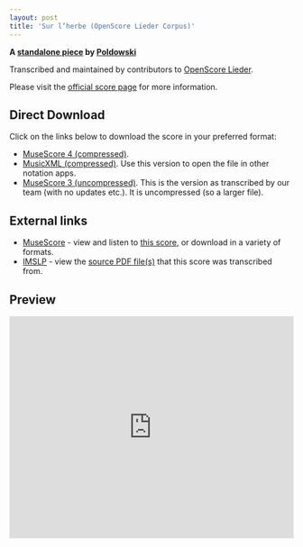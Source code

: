 ```yaml
---
layout: post
title: 'Sur l’herbe (OpenScore Lieder Corpus)'
---
```


__A [standalone piece](https://fourscoreandmore.org/openscore/lieder/Poldowski/_/) by [Poldowski](https://fourscoreandmore.org/openscore/lieder/Poldowski)__

Transcribed and maintained by contributors to [OpenScore Lieder].

Please visit the [official score page] for more information.

[official score page]: https://musescore.com/openscore-lieder-corpus/scores/6663427
[OpenScore Lieder]: https://musescore.com/openscore-lieder-corpus

## Direct Download

Click on the links below to download the score in your preferred format:
- [MuseScore 4 (compressed)](https://fourscoreandmore.org/openscore/lieder/Poldowski/_/Sur_l%E2%80%99herbe.mscz).
- [MusicXML (compressed)](https://fourscoreandmore.org/openscore/lieder/Poldowski/_/Sur_l%E2%80%99herbe.mxl). Use this version to open the file in other notation apps.
- [MuseScore 3 (uncompressed)](https://raw.githubusercontent.com/OpenScore/Lieder/refs/heads/main/scores/Poldowski/_/Sur_l%E2%80%99herbe/lc6663427.mscx). This is the version as transcribed by our team (with no updates etc.). It is uncompressed (so a larger file).

## External links

- [MuseScore] - view and listen to [this score][MuseScore], or download in a variety of formats.
- [IMSLP] - view the [source PDF file(s)][IMSLP] that this score was transcribed from.

[MuseScore]: https://musescore.com/score/6663427
[IMSLP]: https://imslp.org/wiki/Special:ReverseLookup/122262

## Preview

<iframe width="100%" height="394" src="https://musescore.com/openscore-lieder-corpus/scores/6663427/embed" frameborder="0" allowfullscreen allow="autoplay; fullscreen"></iframe>
